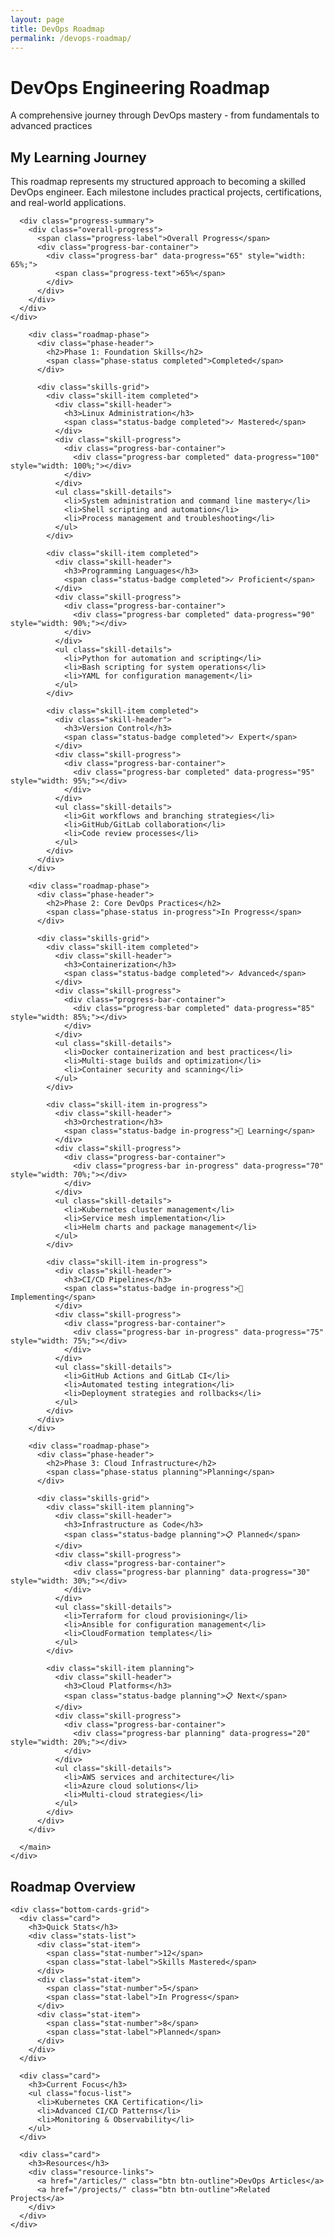 ```yaml
---
layout: page
title: DevOps Roadmap
permalink: /devops-roadmap/
---
```


<div class="hero section-small">
  <div class="wrapper">
    <h1>DevOps Engineering Roadmap</h1>
    <p class="hero-subtitle">A comprehensive journey through DevOps mastery - from fundamentals to advanced practices</p>
  </div>
</div>

<section class="section-alt">
  <div class="wrapper">
    <div class="roadmap-overview">
      <h2>My Learning Journey</h2>
      <p>This roadmap represents my structured approach to becoming a skilled DevOps engineer. Each milestone includes practical projects, certifications, and real-world applications.</p>
      
      <div class="progress-summary">
        <div class="overall-progress">
          <span class="progress-label">Overall Progress</span>
          <div class="progress-bar-container">
            <div class="progress-bar" data-progress="65" style="width: 65%;">
              <span class="progress-text">65%</span>
            </div>
          </div>
        </div>
      </div>
    </div>
  </div>
</section>

<section class="section-standard">
  <div class="wrapper">
    <div class="roadmap-grid">
      <main class="roadmap-content">
        
        <div class="roadmap-phase">
          <div class="phase-header">
            <h2>Phase 1: Foundation Skills</h2>
            <span class="phase-status completed">Completed</span>
          </div>
          
          <div class="skills-grid">
            <div class="skill-item completed">
              <div class="skill-header">
                <h3>Linux Administration</h3>
                <span class="status-badge completed">✓ Mastered</span>
              </div>
              <div class="skill-progress">
                <div class="progress-bar-container">
                  <div class="progress-bar completed" data-progress="100" style="width: 100%;"></div>
                </div>
              </div>
              <ul class="skill-details">
                <li>System administration and command line mastery</li>
                <li>Shell scripting and automation</li>
                <li>Process management and troubleshooting</li>
              </ul>
            </div>

            <div class="skill-item completed">
              <div class="skill-header">
                <h3>Programming Languages</h3>
                <span class="status-badge completed">✓ Proficient</span>
              </div>
              <div class="skill-progress">
                <div class="progress-bar-container">
                  <div class="progress-bar completed" data-progress="90" style="width: 90%;"></div>
                </div>
              </div>
              <ul class="skill-details">
                <li>Python for automation and scripting</li>
                <li>Bash scripting for system operations</li>
                <li>YAML for configuration management</li>
              </ul>
            </div>

            <div class="skill-item completed">
              <div class="skill-header">
                <h3>Version Control</h3>
                <span class="status-badge completed">✓ Expert</span>
              </div>
              <div class="skill-progress">
                <div class="progress-bar-container">
                  <div class="progress-bar completed" data-progress="95" style="width: 95%;"></div>
                </div>
              </div>
              <ul class="skill-details">
                <li>Git workflows and branching strategies</li>
                <li>GitHub/GitLab collaboration</li>
                <li>Code review processes</li>
              </ul>
            </div>
          </div>
        </div>

        <div class="roadmap-phase">
          <div class="phase-header">
            <h2>Phase 2: Core DevOps Practices</h2>
            <span class="phase-status in-progress">In Progress</span>
          </div>
          
          <div class="skills-grid">
            <div class="skill-item completed">
              <div class="skill-header">
                <h3>Containerization</h3>
                <span class="status-badge completed">✓ Advanced</span>
              </div>
              <div class="skill-progress">
                <div class="progress-bar-container">
                  <div class="progress-bar completed" data-progress="85" style="width: 85%;"></div>
                </div>
              </div>
              <ul class="skill-details">
                <li>Docker containerization and best practices</li>
                <li>Multi-stage builds and optimization</li>
                <li>Container security and scanning</li>
              </ul>
            </div>

            <div class="skill-item in-progress">
              <div class="skill-header">
                <h3>Orchestration</h3>
                <span class="status-badge in-progress">🔄 Learning</span>
              </div>
              <div class="skill-progress">
                <div class="progress-bar-container">
                  <div class="progress-bar in-progress" data-progress="70" style="width: 70%;"></div>
                </div>
              </div>
              <ul class="skill-details">
                <li>Kubernetes cluster management</li>
                <li>Service mesh implementation</li>
                <li>Helm charts and package management</li>
              </ul>
            </div>

            <div class="skill-item in-progress">
              <div class="skill-header">
                <h3>CI/CD Pipelines</h3>
                <span class="status-badge in-progress">🔄 Implementing</span>
              </div>
              <div class="skill-progress">
                <div class="progress-bar-container">
                  <div class="progress-bar in-progress" data-progress="75" style="width: 75%;"></div>
                </div>
              </div>
              <ul class="skill-details">
                <li>GitHub Actions and GitLab CI</li>
                <li>Automated testing integration</li>
                <li>Deployment strategies and rollbacks</li>
              </ul>
            </div>
          </div>
        </div>

        <div class="roadmap-phase">
          <div class="phase-header">
            <h2>Phase 3: Cloud Infrastructure</h2>
            <span class="phase-status planning">Planning</span>
          </div>
          
          <div class="skills-grid">
            <div class="skill-item planning">
              <div class="skill-header">
                <h3>Infrastructure as Code</h3>
                <span class="status-badge planning">📋 Planned</span>
              </div>
              <div class="skill-progress">
                <div class="progress-bar-container">
                  <div class="progress-bar planning" data-progress="30" style="width: 30%;"></div>
                </div>
              </div>
              <ul class="skill-details">
                <li>Terraform for cloud provisioning</li>
                <li>Ansible for configuration management</li>
                <li>CloudFormation templates</li>
              </ul>
            </div>

            <div class="skill-item planning">
              <div class="skill-header">
                <h3>Cloud Platforms</h3>
                <span class="status-badge planning">📋 Next</span>
              </div>
              <div class="skill-progress">
                <div class="progress-bar-container">
                  <div class="progress-bar planning" data-progress="20" style="width: 20%;"></div>
                </div>
              </div>
              <ul class="skill-details">
                <li>AWS services and architecture</li>
                <li>Azure cloud solutions</li>
                <li>Multi-cloud strategies</li>
              </ul>
            </div>
          </div>
        </div>

      </main>
    </div>
  </div>
</section>

<!-- Moved sidebar content to bottom section -->
<section class="section-standard roadmap-bottom-section">
  <div class="wrapper">
    <h2 class="text-center mb-3">Roadmap Overview</h2>
    
    <div class="bottom-cards-grid">
      <div class="card">
        <h3>Quick Stats</h3>
        <div class="stats-list">
          <div class="stat-item">
            <span class="stat-number">12</span>
            <span class="stat-label">Skills Mastered</span>
          </div>
          <div class="stat-item">
            <span class="stat-number">5</span>
            <span class="stat-label">In Progress</span>
          </div>
          <div class="stat-item">
            <span class="stat-number">8</span>
            <span class="stat-label">Planned</span>
          </div>
        </div>
      </div>

      <div class="card">
        <h3>Current Focus</h3>
        <ul class="focus-list">
          <li>Kubernetes CKA Certification</li>
          <li>Advanced CI/CD Patterns</li>
          <li>Monitoring & Observability</li>
        </ul>
      </div>

      <div class="card">
        <h3>Resources</h3>
        <div class="resource-links">
          <a href="/articles/" class="btn btn-outline">DevOps Articles</a>
          <a href="/projects/" class="btn btn-outline">Related Projects</a>
        </div>
      </div>
    </div>
  </div>
</section>